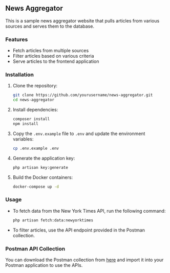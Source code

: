 ## News Aggregator

This is a sample news aggregator website that pulls articles from various sources and serves them to the database.

### Features

- Fetch articles from multiple sources
- Filter articles based on various criteria
- Serve articles to the frontend application

### Installation

1. Clone the repository:
    ```sh
    git clone https://github.com/yourusername/news-aggregator.git
    cd news-aggregator
    ```

2. Install dependencies:
    ```sh
    composer install
    npm install
    ```

3. Copy the `.env.example` file to `.env` and update the environment variables:
    ```sh
    cp .env.example .env
    ```

4. Generate the application key:
    ```sh
    php artisan key:generate
    ```

5. Build the Docker containers:
    ```sh
    docker-compose up -d
    ```

### Usage

- To fetch data from the New York Times API, run the following command:
    ```sh
    php artisan fetch:data:newyorktimes
    ```

- To filter articles, use the API endpoint provided in the Postman collection.

### Postman API Collection

You can download the Postman collection from [here](https://drive.google.com/file/d/1UOYJjE_0dvyE1Z2XQr9TrCZj4jzxafPY/view?usp=sharing) and import it into your Postman application to use the APIs.
